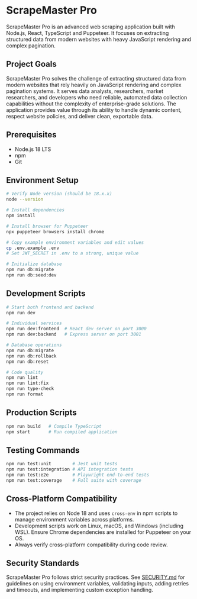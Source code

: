 # ScrapeMaster Pro

ScrapeMaster Pro is an advanced web scraping application built with Node.js, React, TypeScript and Puppeteer. It focuses on extracting structured data from modern websites with heavy JavaScript rendering and complex pagination.

## Project Goals
ScrapeMaster Pro solves the challenge of extracting structured data from modern websites that rely heavily on JavaScript rendering and complex pagination systems. It serves data analysts, researchers, market researchers, and developers who need reliable, automated data collection capabilities without the complexity of enterprise-grade solutions. The application provides value through its ability to handle dynamic content, respect website policies, and deliver clean, exportable data.

## Prerequisites
- Node.js 18 LTS
- npm
- Git

## Environment Setup
```bash
# Verify Node version (should be 18.x.x)
node --version

# Install dependencies
npm install

# Install browser for Puppeteer
npx puppeteer browsers install chrome

# Copy example environment variables and edit values
cp .env.example .env
# Set JWT_SECRET in .env to a strong, unique value

# Initialize database
npm run db:migrate
npm run db:seed:dev
```

## Development Scripts
```bash
# Start both frontend and backend
npm run dev

# Individual services
npm run dev:frontend  # React dev server on port 3000
npm run dev:backend   # Express server on port 3001

# Database operations
npm run db:migrate
npm run db:rollback
npm run db:reset

# Code quality
npm run lint
npm run lint:fix
npm run type-check
npm run format
```

## Production Scripts
```bash
npm run build   # Compile TypeScript
npm start       # Run compiled application
```

## Testing Commands
```bash
npm run test:unit        # Jest unit tests
npm run test:integration # API integration tests
npm run test:e2e         # Playwright end-to-end tests
npm run test:coverage    # Full suite with coverage
```

## Cross-Platform Compatibility
- The project relies on Node 18 and uses `cross-env` in npm scripts to manage environment variables across platforms.
- Development scripts work on Linux, macOS, and Windows (including WSL). Ensure Chrome dependencies are installed for Puppeteer on your OS.
- Always verify cross-platform compatibility during code review.

## Security Standards
ScrapeMaster Pro follows strict security practices. See [SECURITY.md](SECURITY.md) for guidelines on using environment variables, validating inputs, adding retries and timeouts, and implementing custom exception handling.
